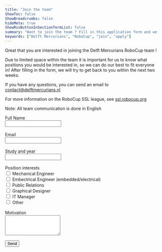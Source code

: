 ```yaml
---
title: "Join the team"
ShowToc: false
ShowBreadcrumbs: false
hideMeta: true
ShowRssButtonInSectionTermList: false
summary: "Want to join the team ? Fill in this application form and we will contact you as soon as possible"
keywords: ["Delft Mercurians", "RoboCup", "join", "apply"]
---
```


Great that you are interested in joining the Delft Mercurians RoboCup team !

Due to limited space within the team it is important for us to know what positions you would be interested in, so we can do our best to fit everyone in! After filling in the form, we will try to get back to you within the next two weeks.

If you have any questions, you can send an email to [contact@delftmercurians.nl](mailto:contact@delftmercurians.nl)

For more information on the RoboCup SSL league, see [ssl.robocup.org](https://ssl.robocup.org)

Note: All team communication is done in English

<div id="success" class="alert success">
  Thanks for your application ! We will get back to you as soon as possible
</div>

<form action="https://formsubmit.co/contact@delftmercurians.nl" method="POST">
  <label for="name">Full Name</label><br>
  <input type="text" name="name" required><br><br>
  <label for="name">Email</label><br>
  <input type="email" name="email" required><br><br>
  <label for="study">Study and year</label><br>
  <input type="text" name="study" required><br><br>
  <label>Position interests</label><br>
  <input type="checkbox" name="mechanical" id="mechanical" value="Mechanical Engineer">
  <label for="mechanical">Mechanical Engineer</label><br>
  <input type="checkbox" name="embectrical" id="embectrical" value="Embectrical Engineer (embedded/electrical)">
  <label for="embectrical">Embectrical Engineer (embedded/electrical)</label><br>
  <input type="checkbox" name="public-relations" id="public-relations" value="Public Relations">
  <label for="public-relations">Public Relations</label><br>
  <input type="checkbox" name="graphical-designer" id="graphical-designer" value="Graphical Designer">
  <label for="graphical-designer">Graphical Designer</label><br>
  <input type="checkbox" name="it-manager" id="it-manager" value="IT Manager">
  <label for="it-manager">IT Manager</label><br>
  <input type="checkbox" name="other" id="other" value="Other">
  <label for="other">Other</label><br><br>
  <label for="motivation">Motivation</label><br>
  <textarea name="motivation" required rows="4"></textarea><br><br>
  <input type="hidden" name="_next" value="https://delftmercurians.nl/join/#success">
  <input type="hidden" name="_subject" value="Application form response">
  <input type="hidden" name="_captcha" value="false">
  <input type="text" name="_honey" style="display:none">
  <button class="button accent" type="submit">
    <span>Send</span>
  </button>
</form>

<style>
#success {
  display: none;
}
#success:target{
  display: block;
}
</style>
